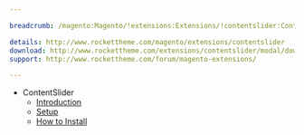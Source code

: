 ```yaml
---

breadcrumb: /magento:Magento/!extensions:Extensions/!contentslider:ContentSlider

details: http://www.rockettheme.com/magento/extensions/contentslider
download: http://www.rockettheme.com/extensions/contentslider/modal/downloads
support: http://www.rockettheme.com/forum/magento-extensions/

---
```


* ContentSlider
    * [Introduction](INDEX.md)
    * [Setup](INDEX.md#setup)
    * [How to Install](INDEX.md#how-to-install)